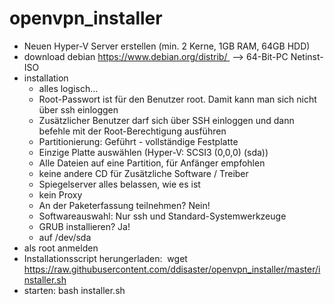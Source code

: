 # openvpn_installer

- Neuen Hyper-V Server erstellen (min. 2 Kerne, 1GB RAM, 64GB HDD)
- download debian https://www.debian.org/distrib/  --> 64-Bit-PC Netinst-ISO
- installation
	- alles logisch...
	- Root-Passwort ist für den Benutzer root. Damit kann man sich nicht über ssh einloggen
	- Zusätzlicher Benutzer darf sich über SSH einloggen und dann befehle mit der Root-Berechtigung ausführen
	- Partitionierung: Geführt - vollständige Festplatte
	- Einzige Platte auswählen (Hyper-V: SCSI3 (0,0,0) (sda))
	- Alle Dateien auf eine Partition, für Anfänger empfohlen
	- keine andere CD für Zusätzliche Software / Treiber
	- Spiegelserver alles belassen, wie es ist
	- kein Proxy
	- An der Paketerfassung teilnehmen? Nein!
	- Softwareauswahl: Nur ssh und Standard-Systemwerkzeuge
	- GRUB installieren? Ja!
	- auf /dev/sda
- als root anmelden
- Installationsscript herungerladen: 
	wget https://raw.githubusercontent.com/ddisaster/openvpn_installer/master/installer.sh
- starten:
	bash installer.sh
